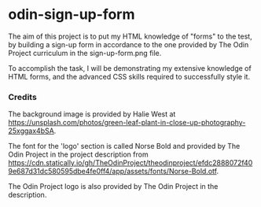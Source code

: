 # odin-sign-up-form

The aim of this project is to put my HTML knowledge of "forms" to the test, by building a sign-up form in accordance to the one provided by The Odin Project curriculum in the sign-up-form.png file.

To accomplish the task, I will be demonstrating my extensive knowledge of HTML forms, and the advanced CSS skills required to successfully style it.

### Credits

The background image is provided by Halie West at https://unsplash.com/photos/green-leaf-plant-in-close-up-photography-25xggax4bSA.

The font for the 'logo' section is called Norse Bold and provided by The Odin Project in the project description from https://cdn.statically.io/gh/TheOdinProject/theodinproject/efdc2888072f409e687d31dc580595dbe4fe0ff4/app/assets/fonts/Norse-Bold.otf.

The Odin Project logo is also provided by The Odin Project in the description.